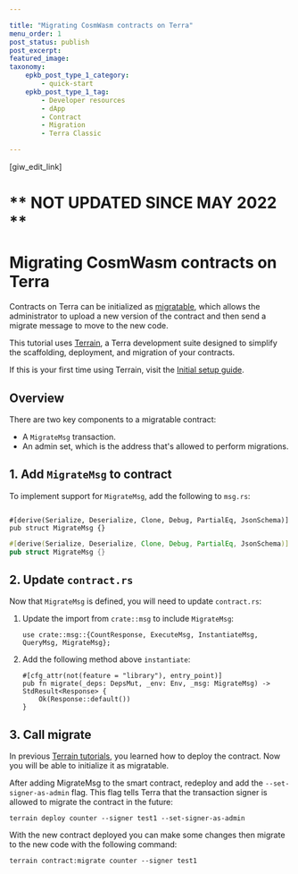 ```yaml
---

title: "Migrating CosmWasm contracts on Terra"
menu_order: 1
post_status: publish
post_excerpt: 
featured_image: 
taxonomy:
    epkb_post_type_1_category:
        - quick-start
    epkb_post_type_1_tag:
        - Developer resources
        - dApp
        - Contract
        - Migration
        - Terra Classic

---
```

<p>[giw_edit_link]</p>

# ** NOT UPDATED SINCE MAY 2022 **

# Migrating CosmWasm contracts on Terra

Contracts on Terra can be initialized as [migratable](../../module-specifications/spec-wasm.mdl#migration), which allows the administrator to upload a new version of the contract and then send a migrate message to move to the new code.

This tutorial uses [Terrain](README.md), a Terra development suite designed to simplify the scaffolding, deployment, and migration of your contracts. 

If this is your first time using Terrain, visit the [Initial setup guide](initial-setup.md). 

## Overview

There are two key components to a migratable contract: 

- A `MigrateMsg` transaction. 
- An admin set, which is the address that's allowed to perform migrations. 

## 1. Add `MigrateMsg` to contract

To implement support for `MigrateMsg`, add the following to `msg.rs`: 

   <pre><code class="language-rust">
#[derive(Serialize, Deserialize, Clone, Debug, PartialEq, JsonSchema)]
pub struct MigrateMsg {}
</code></pre>

   ```rust
   #[derive(Serialize, Deserialize, Clone, Debug, PartialEq, JsonSchema)]
   pub struct MigrateMsg {}
   ```

## 2. Update `contract.rs`

Now that `MigrateMsg` is defined, you will need to update `contract.rs`:

1. Update the import from `crate::msg` to include `MigrateMsg`:

   ```
   use crate::msg::{CountResponse, ExecuteMsg, InstantiateMsg, QueryMsg, MigrateMsg};
   ```

2. Add the following method above `instantiate`: 

   ```
   #[cfg_attr(not(feature = "library"), entry_point)]
   pub fn migrate(_deps: DepsMut, _env: Env, _msg: MigrateMsg) -> StdResult<Response> {
       Ok(Response::default())
   }
   ```

## 3. Call migrate

In previous [Terrain tutorials](README.md), you learned how to deploy the contract. Now you will be able to initialize it as migratable. 

After adding MigrateMsg to the smart contract, redeploy and add the `--set-signer-as-admin` flag. 
This flag tells Terra that the transaction signer is allowed to migrate the contract in the future:


   ```
   terrain deploy counter --signer test1 --set-signer-as-admin
   ```

With the new contract deployed you can make some changes then migrate to the new code with the following command: 

   ```
   terrain contract:migrate counter --signer test1
   ```

